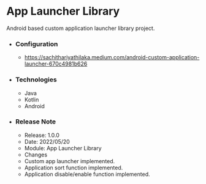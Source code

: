 # App Launcher Library
Android based custom application launcher library project.

* ### Configuration
  * https://sachithariyathilaka.medium.com/android-custom-application-launcher-670c4981b626

* ### Technologies
  * Java
  * Kotlin
  * Android
  
* ### Release Note
  * Release: 1.0.0
  * Date: 2022/05/20
  * Module: App Launcher Library
  * Changes
   * Custom app launcher implemented.
   * Application sort function implemented.
   * Application disable/enable function implemented.
